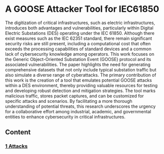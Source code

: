 # A GOOSE Attacker Tool for IEC61850
The digitization of critical infrastructures, such as electric infrastructures, introduces both advantages and vulnerabilities, particularly within Digital Electric Substations (DES) operating under the IEC 61850. Although there exist measures such as the IEC 62351 standard, there remain significant security risks are still present, including a computational cost that often exceeds the processing capabilities of standard devices and a common lack of cybersecurity knowledge among operators. This work focuses on the Generic Object-Oriented Substation Event (GOOSE) protocol and its associated vulnerabilities. The paper highlights the need for generating comprehensive datasets that not only include typical substation traffic but also simulate a diverse range of cyberattacks. The primary contribution of this work is the creation of a tool that emulates potential GOOSE attacks within a DES environment, thereby providing valuable resources for testing and developing robust detection and mitigation strategies. The tool marks malicious traffic, stores packet captures, and can be customized for specific attacks and scenarios. By facilitating a more thorough understanding of potential threats, this research underscores the urgency for a collaborative effort among industrial, academic, and governmental entities to enhance cybersecurity in critical infrastructures.

## Content
### [1 Attacks](https://github.com/omar-roa/GOOSEAttacker/blob/main/1%20Attacks.md)
